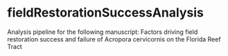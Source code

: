 # fieldRestorationSuccessAnalysis
Analysis pipeline for the following manuscript: Factors driving field restoration success and failure of Acropora cervicornis on the Florida Reef Tract
